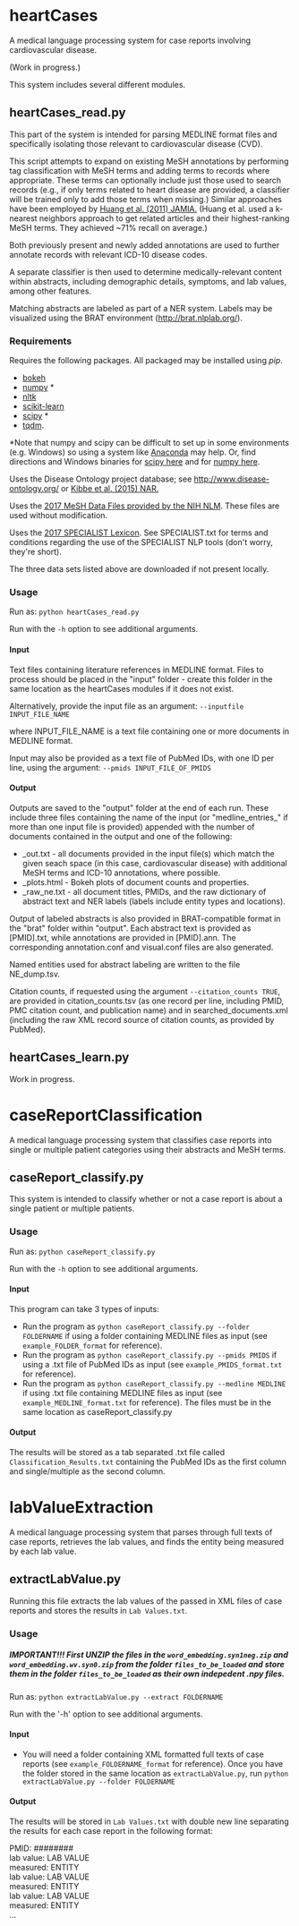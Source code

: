 # heartCases
A medical language processing system for case reports involving cardiovascular disease.

(Work in progress.)

This system includes several different modules.

## heartCases_read.py

This part of the system is intended for parsing MEDLINE format files and specifically isolating those relevant to cardiovascular disease (CVD).

This script attempts to expand on existing MeSH annotations by performing tag classification with MeSH terms and adding terms to records where appropriate. These terms can optionally include just those used to search records (e.g., if only terms related to heart disease are provided, a classifier will be trained only to add those terms when missing.)
Similar approaches have been employed by [Huang et al. (2011) JAMIA.](https://www.ncbi.nlm.nih.gov/pmc/articles/PMC3168302/) (Huang et al. used a k-nearest neighbors approach to get related articles and their highest-ranking MeSH terms. They achieved ~71% recall on average.)

Both previously present and newly added annotations are used to further annotate records with relevant ICD-10 disease codes.

A separate classifier is then used to determine medically-relevant content within abstracts, including demographic details, symptoms, and lab values, among other features.

Matching abstracts are labeled as part of a NER system. Labels may be visualized using the BRAT environment (http://brat.nlplab.org/).

### Requirements 
Requires the following packages. All packaged may be installed using *pip*.
* [bokeh](http://bokeh.pydata.org)
* [numpy](http://www.numpy.org/) *
* [nltk](http://www.nltk.org/)
* [scikit-learn](http://scikit-learn.org/stable/)
* [scipy](https://www.scipy.org/) *
* [tqdm](https://pypi.python.org/pypi/tqdm).  

*Note that numpy and scipy can be difficult to set up in some environments (e.g. Windows) so using a system like [Anaconda](https://www.continuum.io/downloads) may help. Or, find directions and Windows binaries for [scipy here](http://www.lfd.uci.edu/~gohlke/pythonlibs/#scipy) and for [numpy here](http://www.lfd.uci.edu/~gohlke/pythonlibs/#numpy).

Uses the Disease Ontology project database; see
http://www.disease-ontology.org/ or [Kibbe et al. (2015) NAR.](https://www.ncbi.nlm.nih.gov/pubmed/25348409)

Uses the [2017 MeSH Data Files provided by the NIH NLM](https://www.nlm.nih.gov/mesh/filelist.html).
These files are used without modification.

Uses the [2017 SPECIALIST Lexicon](https://lexsrv3.nlm.nih.gov/Specialist/Summary/lexicon.html).
See SPECIALIST.txt for terms and conditions regarding the use of the SPECIALIST NLP tools (don't worry, they're short).

The three data sets listed above are downloaded if not present locally.

### Usage
Run as:
`python heartCases_read.py`

Run with the `-h` option to see additional arguments.

#### Input
Text files containing literature references in MEDLINE format.
Files to process should be placed in the "input" folder - create this folder in the same location as the heartCases modules if it does not exist.

Alternatively, provide the input file as an argument:
  `--inputfile INPUT_FILE_NAME`

where INPUT_FILE_NAME is a text file containing one or more documents in MEDLINE format.

Input may also be provided as a text file of PubMed IDs, with one ID per line, using the argument:
  `--pmids INPUT_FILE_OF_PMIDS`


#### Output
Outputs are saved to the "output" folder at the end of each run.
These include three files containing the name of the input
(or "medline_entries_" if more than one input file is provided)
appended with the number of documents contained in the output
and one of the following:
* _out.txt - all documents provided in the input file(s) which
	match the given seach space (in this case, cardiovascular disease)
	with additional MeSH terms and ICD-10 annotations, where possible.
* _plots.html - Bokeh plots of document counts and properties.
* _raw_ne.txt - all document titles, PMIDs, and the raw dictionary
	of abstract text and NER labels (labels include entity types and locations).

Output of labeled abstracts is also provided in BRAT-compatible format in the "brat" folder within "output". Each abstract text is provided as [PMID].txt, while annotations are provided in [PMID].ann. The corresponding annotation.conf and visual.conf files are also generated.

Named entities used for abstract labeling are written to the file NE_dump.tsv.

Citation counts, if requested using the argument `--citation_counts TRUE`, are provided in citation_counts.tsv (as one record per line, including PMID, PMC citation count, and publication name) and in searched_documents.xml (including the raw XML record source of citation counts, as provided by PubMed).

## heartCases_learn.py

Work in progress.



# caseReportClassification
A medical language processing system that classifies case reports into single or multiple patient categories using their abstracts and MeSH terms.

## caseReport_classify.py

This system is intended to classify whether or not a case report is about a single patient or multiple patients.

### Usage
Run as:
`python caseReport_classify.py`

Run with the `-h` option to see additional arguments.

#### Input
This program can take 3 types of inputs:
- Run the program as `python caseReport_classify.py --folder FOLDERNAME` if using a folder containing MEDLINE files as input (see `example_FOLDER_format` for reference).
- Run the program as `python caseReport_classify.py --pmids PMIDS` if using a .txt file of PubMed IDs as input (see `example_PMIDS_format.txt` for reference).
- Run the program as `python caseReport_classify.py --medline MEDLINE` if using .txt file containing MEDLINE files as input (see `example_MEDLINE_format.txt` for reference).
The files must be in the same location as caseReport_classify.py

#### Output
The results will be stored as a tab separated .txt file called `Classification_Results.txt` containing the PubMed IDs as the first column and single/multiple as the second column.



# labValueExtraction
A medical language processing system that parses through full texts of case reports, retrieves the lab values, and finds the entity being measured by each lab value.

## extractLabValue.py

Running this file extracts the lab values of the passed in XML files of case reports and stores the results in `Lab Values.txt`.

### Usage
##### IMPORTANT!!! First UNZIP the files in the `word_embedding.syn1neg.zip` and `word_embedding.wv.syn0.zip` from the folder `files_to_be_loaded` and store them in the folder `files_to_be_loaded` as their own indepedent .npy files.

Run as:
`python extractLabValue.py --extract FOLDERNAME`

Run with the '-h' option to see additional arguments.

#### Input
- You will need a folder containing XML formatted full texts of case reports (see `example_FOLDERNAME_format` for reference).  Once you have the folder stored in the same location as `extractLabValue.py`, run `python extractLabValue.py --folder FOLDERNAME`

#### Output
The results will be stored in `Lab Values.txt` with double new line separating the results for each case report in the following format:

PMID: ########  
lab value:	LAB VALUE  
measured:	ENTITY  
lab value:	LAB VALUE  
measured:	ENTITY  
lab value:	LAB VALUE  
measured:	ENTITY  
...